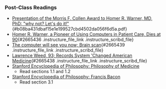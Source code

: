 ### Post-Class Readings

-   [Presentation of the Morris F. Collen Award to Homer R. Warner, MD,
    PhD: \"why not? Let\'s do
    it!\"](https://canvas.lms.unimelb.edu.au/courses/110024/files/4243156/download "b08ba431dbaf15e1e199527cbd4502da056f6d5a.pdf"){#b08ba431dbaf15e1e199527cbd4502da056f6d5a.pdf}
-   [Homer R. Warner, a Pioneer of Using Computers in Patient Care, Dies
    at
    90](https://canvas.lms.unimelb.edu.au/courses/110024/files/4243153/download){#2665436
    .instructure_file_link .instructure_scribd_file}
-   [The computer will see you now; Brain
    scan](https://canvas.lms.unimelb.edu.au/courses/110024/files/4243155/download){#2665439
    .instructure_file_link .instructure_scribd_file}
-   [Lawrence Weed, 93; Records System \'Changed American
    Medicine](https://canvas.lms.unimelb.edu.au/courses/110024/files/4242968/download){#2665438
    .instructure_file_link .instructure_scribd_file}
-   [Stanford Encyclopedia of Philosophy: Philosophy of
    Medicine](https://plato.stanford.edu/entries/medicine/)
    -   Read sections 1.1 and 1.2
-   [Stanford Encyclopedia of Philosophy: Francis
    Bacon](https://plato.stanford.edu/entries/francis-bacon/#Ido)
    -   Read section 3.1
